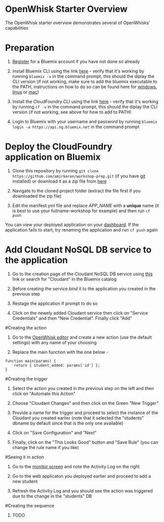 # OpenWhisk Starter Overview

The OpenWhisk starter overview demonstrates several of OpenWhisks' capabilities

# Preparation

1. [Register](https://console.ng.bluemix.net/registration) for a Bluemix account if you have not done so already

2. Install Bluemix CLI using the link [here](http://clis.ng.bluemix.net/ui/home.html) - verify that it's working by running `bluemix -v` in the command prompt, this should the diplay the CLI version (if not working, make sure to add the bluemix executable to the PATH, instructions on how to do so can be found here for [windows](http://www.computerhope.com/issues/ch000549.htm), [linux](http://www.troubleshooters.com/linux/prepostpath.htm) or [mac](http://architectryan.com/2012/10/02/add-to-the-path-on-mac-os-x-mountain-lion/#.WH9RLbZ96L8))

3. Install the CloudFoundry CLI using the link [here](https://github.com/cloudfoundry/cli/releases) - verify that it's working by running `cf -v` in the command prompt, this should the diplay the CLI version (if not working, see above for how to add to PATH)

4. Login to Bluemix with your username and password by running `bluemix login -a https://api.ng.bluemix.net` in the command prompt

# Deploy the CloudFoundry application on Bluemix

1. Clone this repository by running `git clone https://github.com/amirkeren/workshop-prep.git` (if you have [git](https://git-scm.com/downloads) installed) or download it as a zip file from [here](https://github.com/amirkeren/workshop-prep/archive/master.zip)

2. Navigate to the cloned project folder (extract the file first if you downloaded the zip file)

3. Edit the manifest.yml file and replace *APP_NAME* with a **unique** name (it is best to use your fullname-workshop for example) and then run `cf push`

You can view your deployed application on your [dashboard](https://console.ng.bluemix.net/dashboard/apps). If the application fails to start, try renaming the application and run `cf push` again

# Add Cloudant NoSQL DB service to the application

1. Go to the creation page of the Cloudant NoSQL DB service using [this](https://console.ng.bluemix.net/catalog/services/cloudant-nosql-db/) link or search for "Cloudant" in the Bluemix catalog

2. Before creating the service *bind* it to the application you created in the previous step

3. Restage the application if prompt to do so

4. Click on the newely added Cloudant service then click on "Service Credentials" and then "New Credential". Finally click "Add"

#Creating the action

1. Go to the [OpenWhisk editor](https://console.ng.bluemix.net/openwhisk/editor) and create a new action (use the default settings) with any name of your choosing

2. Replace the main function with the one below -

```
function main(params) {
	return { student_added: params['id'] };
}
```

#Creating the trigger

1. Select the action you created in the previous step on the left and then click on "Automate this Action"

2. Choose "Cloudant Changes" and then click on the Green "New Trigger"

3. Provide a name for the trigger and proceed to select the instance of the Cloudant you created earlier (note that it selected the "students" dbname by default since that is the only one available)

4. Click on "Save Configuration" and "Next"

5. Finally, click on the "This Looks Good" button and "Save Rule" (you can change the rule name if you like)

#Seeing it in action 

1. Go to the [monitor screen](https://console.ng.bluemix.net/openwhisk/dashboard) and note the Activity Log on the right

2. Go to the web applicaton you deployed earlier and proceed to add a new student

3. Refresh the Activity Log and you should see the action was triggered due to the change in the "students" DB

#Creating the sequence

1. TODO
